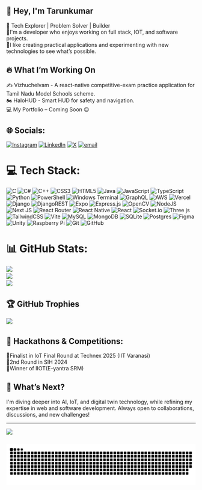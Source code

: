 ## 👋 Hey, I'm Tarunkumar
🚀 Tech Explorer | Problem Solver | Builder </br>
🔹I'm a developer who enjoys working on full stack, IOT, and software projects.  </br>
🔹I like creating practical applications and experimenting with new technologies to see what’s possible.

## 🔥 What I’m Working On
✍️ Vizhuchelvam - A react-native competitive-exam practice application for Tamil Nadu Model Schools scheme. </br>
🏍️ HaloHUD - Smart HUD for safety and navigation. </br>
💻 My Portfolio – Coming Soon 😉


## 🌐 Socials:
[![Instagram](https://img.shields.io/badge/Instagram-%23E4405F.svg?logo=Instagram&logoColor=white)](https://instagram.com/_tarun.kumar06_) [![LinkedIn](https://img.shields.io/badge/LinkedIn-%230077B5.svg?logo=linkedin&logoColor=white)](https://linkedin.com/in/tarunkumar06) [![X](https://img.shields.io/badge/X-black.svg?logo=X&logoColor=white)](https://x.com/_tarunkumar06_) [![email](https://img.shields.io/badge/Email-D14836?logo=gmail&logoColor=white)](mailto:tarunsivakumarr@gmail.com) 

# 💻 Tech Stack:
![C](https://img.shields.io/badge/c-%2300599C.svg?style=for-the-badge&logo=c&logoColor=white) ![C#](https://img.shields.io/badge/c%23-%23239120.svg?style=for-the-badge&logo=csharp&logoColor=white) ![C++](https://img.shields.io/badge/c++-%2300599C.svg?style=for-the-badge&logo=c%2B%2B&logoColor=white) ![CSS3](https://img.shields.io/badge/css3-%231572B6.svg?style=for-the-badge&logo=css3&logoColor=white) ![HTML5](https://img.shields.io/badge/html5-%23E34F26.svg?style=for-the-badge&logo=html5&logoColor=white) ![Java](https://img.shields.io/badge/java-%23ED8B00.svg?style=for-the-badge&logo=openjdk&logoColor=white) ![JavaScript](https://img.shields.io/badge/javascript-%23323330.svg?style=for-the-badge&logo=javascript&logoColor=%23F7DF1E) ![TypeScript](https://img.shields.io/badge/typescript-%23007ACC.svg?style=for-the-badge&logo=typescript&logoColor=white) ![Python](https://img.shields.io/badge/python-3670A0?style=for-the-badge&logo=python&logoColor=ffdd54) ![PowerShell](https://img.shields.io/badge/PowerShell-%235391FE.svg?style=for-the-badge&logo=powershell&logoColor=white) ![Windows Terminal](https://img.shields.io/badge/Windows%20Terminal-%234D4D4D.svg?style=for-the-badge&logo=windows-terminal&logoColor=white) ![GraphQL](https://img.shields.io/badge/-GraphQL-E10098?style=for-the-badge&logo=graphql&logoColor=white) ![AWS](https://img.shields.io/badge/AWS-%23FF9900.svg?style=for-the-badge&logo=amazon-aws&logoColor=white) ![Vercel](https://img.shields.io/badge/vercel-%23000000.svg?style=for-the-badge&logo=vercel&logoColor=white) ![Django](https://img.shields.io/badge/django-%23092E20.svg?style=for-the-badge&logo=django&logoColor=white) ![DjangoREST](https://img.shields.io/badge/DJANGO-REST-ff1709?style=for-the-badge&logo=django&logoColor=white&color=ff1709&labelColor=gray) ![Expo](https://img.shields.io/badge/expo-1C1E24?style=for-the-badge&logo=expo&logoColor=#D04A37) ![Express.js](https://img.shields.io/badge/express.js-%23404d59.svg?style=for-the-badge&logo=express&logoColor=%2361DAFB) ![OpenCV](https://img.shields.io/badge/opencv-%23white.svg?style=for-the-badge&logo=opencv&logoColor=white) ![NodeJS](https://img.shields.io/badge/node.js-6DA55F?style=for-the-badge&logo=node.js&logoColor=white) ![Next JS](https://img.shields.io/badge/Next-black?style=for-the-badge&logo=next.js&logoColor=white) ![React Router](https://img.shields.io/badge/React_Router-CA4245?style=for-the-badge&logo=react-router&logoColor=white) ![React Native](https://img.shields.io/badge/react_native-%2320232a.svg?style=for-the-badge&logo=react&logoColor=%2361DAFB) ![React](https://img.shields.io/badge/react-%2320232a.svg?style=for-the-badge&logo=react&logoColor=%2361DAFB) ![Socket.io](https://img.shields.io/badge/Socket.io-black?style=for-the-badge&logo=socket.io&badgeColor=010101) ![Three js](https://img.shields.io/badge/threejs-black?style=for-the-badge&logo=three.js&logoColor=white) ![TailwindCSS](https://img.shields.io/badge/tailwindcss-%2338B2AC.svg?style=for-the-badge&logo=tailwind-css&logoColor=white) ![Vite](https://img.shields.io/badge/vite-%23646CFF.svg?style=for-the-badge&logo=vite&logoColor=white) ![MySQL](https://img.shields.io/badge/mysql-4479A1.svg?style=for-the-badge&logo=mysql&logoColor=white) ![MongoDB](https://img.shields.io/badge/MongoDB-%234ea94b.svg?style=for-the-badge&logo=mongodb&logoColor=white) ![SQLite](https://img.shields.io/badge/sqlite-%2307405e.svg?style=for-the-badge&logo=sqlite&logoColor=white) ![Postgres](https://img.shields.io/badge/postgres-%23316192.svg?style=for-the-badge&logo=postgresql&logoColor=white) ![Figma](https://img.shields.io/badge/figma-%23F24E1E.svg?style=for-the-badge&logo=figma&logoColor=white) ![Unity](https://img.shields.io/badge/unity-%23000000.svg?style=for-the-badge&logo=unity&logoColor=white) ![Raspberry Pi](https://img.shields.io/badge/-Raspberry_Pi-C51A4A?style=for-the-badge&logo=Raspberry-Pi) ![Git](https://img.shields.io/badge/git-%23F05033.svg?style=for-the-badge&logo=git&logoColor=white) ![GitHub](https://img.shields.io/badge/github-%23121011.svg?style=for-the-badge&logo=github&logoColor=white)
# 📊 GitHub Stats:
![](https://github-readme-stats.vercel.app/api?username=Tarunkumar060106&theme=dark&hide_border=false&include_all_commits=false&count_private=false)<br/>
![](https://github-readme-streak-stats.herokuapp.com/?user=Tarunkumar060106&theme=dark&hide_border=false)<br/>
![](https://github-readme-stats.vercel.app/api/top-langs/?username=Tarunkumar060106&theme=dark&hide_border=false&include_all_commits=false&count_private=false&layout=compact)

## 🏆 GitHub Trophies
![](https://github-profile-trophy.vercel.app/?username=ryo-ma&title=Commits,Stars,PullRequest)

## 🚀 Hackathons & Competitions:
🔹Finalist in IoT Final Round at Technex 2025 (IIT Varanasi) </br>
🔹2nd Round in SIH 2024 </br>
🔹Winner of IIOT(E-yantra SRM)

## 🌱 What’s Next?
I'm diving deeper into AI, IoT, and digital twin technology, while refining my expertise in web and software development. Always open to collaborations, discussions, and new challenges!

---
[![](https://visitcount.itsvg.in/api?id=Tarunkumar060106&icon=0&color=0)](https://visitcount.itsvg.in)


###
<picture>
  <source media="(prefers-color-scheme: dark)" srcset="https://raw.githubusercontent.com/Tarunkumar060106/Tarunkumar060106/output/github-snake-dark.svg" />
  <source media="(prefers-color-scheme: light)" srcset="https://raw.githubusercontent.com/Tarunkumar060106/Tarunkumar060106/output/github-snake.svg" />
  <img alt="github-snake" src="https://raw.githubusercontent.com/Tarunkumar060106/Tarunkumar060106/output/github-snake.svg" />
</picture>
